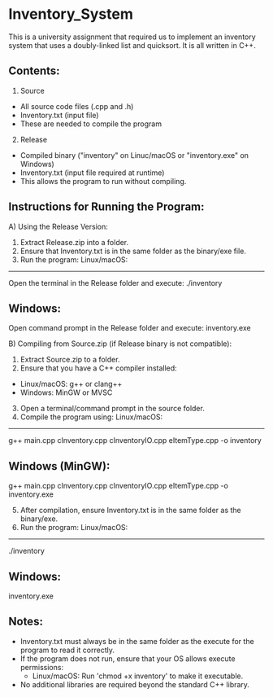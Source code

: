 # Inventory_System
This is a university assignment that required us to implement an inventory system that uses a doubly-linked list and quicksort. It is all written in C++.

Contents:
---------
1. Source
  - All source code files (.cpp and .h)
  - Inventory.txt (input file)
  - These are needed to compile the program

2. Release
  - Compiled binary ("inventory" on Linuc/macOS or "inventory.exe" on Windows)
  - Inventory.txt (input file required at runtime)
  - This allows the program to run without compiling.

Instructions for Running the Program:
-------------------------------------

A) Using the Release Version:
1. Extract Release.zip into a folder.
2. Ensure that Inventory.txt is in the same folder as the binary/exe file.
3. Run the program:
  Linux/macOS:
  ------------
  Open the terminal in the Release folder and execute:
  ./inventory

  Windows:
  --------
  Open command prompt in the Release folder and execute:
  inventory.exe

B) Compiling from Source.zip (if Release binary is not compatible):
1. Extract Source.zip to a folder.
2. Ensure that you have a C++ compiler installed:
  - Linux/macOS: g++ or clang++
  - Windows: MinGW or MVSC
3. Open a terminal/command prompt in the source folder.
4. Compile the program using:
  Linux/macOS:
  ------------
  g++ main.cpp cInventory.cpp cInventoryIO.cpp eItemType.cpp -o inventory

  Windows (MinGW):
  ----------------
  g++ main.cpp cInventory.cpp cInventoryIO.cpp eItemType.cpp -o inventory.exe

5. After compilation, ensure Inventory.txt is in the same folder as the binary/exe.
6. Run the program:
  Linux/macOS:
  ------------
  ./inventory

  Windows:
  --------
  inventory.exe

Notes:
------
- Inventory.txt must always be in the same folder as the execute for the program to read it correctly.
- If the program does not run, ensure that your OS allows execute permissions:
  - Linux/macOS: Run 'chmod +x inventory' to make it executable.
- No additional libraries are required beyond the standard C++ library.
